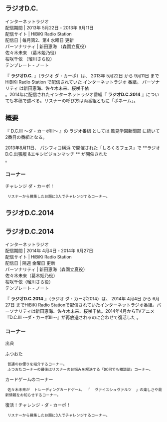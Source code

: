 ラジオD.C.  
---  
インターネットラジオ  
配信期間  |  2013年  5月22日  \- 2013年  9月11日   
配信サイト  |  HiBiKi Radio Station   
配信日  |  毎月第2、第4  水曜日  更新   
パーソナリティ  |  新田恵海  （森園立夏役）   
佐々木未来  （葛木姫乃役）  
桜咲千依  （瑠川さら役）  
テンプレート  \-  ノート  
  
『 **ラジオD.C.** 』（ラジオ ダ・カーポ）は、  2013年  5月22日  から  9月11日  まで  HiBiKi Radio
Station  で配信されていた  インターネットラジオ  番組。  パーソナリティ  は新田恵海、佐々木未来、桜咲千依  
。2014年に配信されたインターネットラジオ番組『 **ラジオD.C.2014** 』についても本稿で述べる。リスナーの呼び方は両番組ともに「ポネーム」。

##  概要  

『  D.C.III 〜ダ・カーポIII〜  』の  ラジオ番組  としては  風見学園新聞部  に続いて2番目の番組となる。

2013年8月11日、  パシフィコ横浜  で開催された「しろくろフェス」で **ラジオD.C.出張版 &エキシビジョンマッチ ** が開催された  
。

###  コーナー  

チャレンジ ダ・カーポ！  

     リスナーから募集したお題に3人でチャレンジするコーナー。 

##  ラジオD.C.2014  

ラジオD.C.2014  
---  
インターネットラジオ  
配信期間  |  2014年  4月4日  \- 2014年  6月27日   
配信サイト  |  HiBiKi Radio Station   
配信日  |  隔週  金曜日  更新   
パーソナリティ  |  新田恵海（森園立夏役）   
佐々木未来（葛木姫乃役）  
桜咲千依（瑠川さら役）  
テンプレート  \-  ノート  
  
『 **ラジオD.C.2014** 』（ラジオ ダ・カーポ2014）は、  2014年  4月4日  から  6月27日  までHiBiKi Radio
Stationで配信されていたインターネットラジオ番組。パーソナリティは新田恵海、佐々木未来、桜咲千依。2014年4月からTVアニメ『D.C.III
〜ダ・カーポIII〜』が再放送されるのに合わせて復活した    。

###  コーナー  

出典  

ふつおた

     普通のお便りを紹介するコーナー。 
     ふつおたコーナーの最後はリスナーのお悩みを解決する「DC何でも相談部」コーナー。 
カードゲームのコーナー

     佐々木未来が  トレーディングカードゲーム  「  ヴァイスシュヴァルツ  」の楽しさや最新情報をお知らせするコーナー。 
復活！チャレンジ・ダ・カーポ！

     リスナーから募集したお題に3人でチャレンジするコーナー。 

